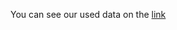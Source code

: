 You can see our used data on the [link](https://drive.google.com/drive/folders/1sb2Lyq7l9AzrV8kNNPHYGKLBHilrFzw6?usp=sharing)
